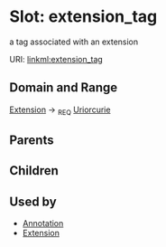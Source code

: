 
# Slot: extension_tag


a tag associated with an extension

URI: [linkml:extension_tag](https://w3id.org/linkml/extension_tag)


## Domain and Range

[Extension](Extension.md) ->  <sub>REQ</sub>
 [Uriorcurie](Uriorcurie.md)

## Parents


## Children


## Used by

 * [Annotation](Annotation.md)
 * [Extension](Extension.md)
